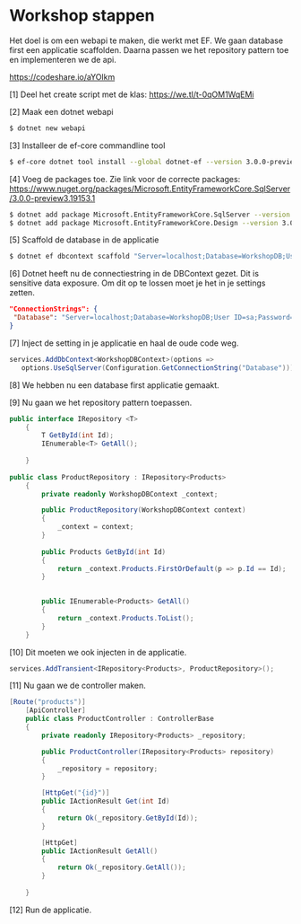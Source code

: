 # Workshop stappen

Het doel is om een webapi te maken, die werkt met EF.
We gaan database first een applicatie scaffolden.
Daarna passen we het repository pattern toe en implementeren we de api.

https://codeshare.io/aYOlkm

[1] Deel het create script met de klas: https://we.tl/t-0qOM1WqEMi

[2] Maak een dotnet webapi 

```bash
$ dotnet new webapi
```

[3] Installeer de ef-core commandline tool

```bash
$ ef-core dotnet tool install --global dotnet-ef --version 3.0.0-preview4.19216.3
```

[4] Voeg de packages toe. Zie link voor de correcte packages: https://www.nuget.org/packages/Microsoft.EntityFrameworkCore.SqlServer/3.0.0-preview3.19153.1

```bash
$ dotnet add package Microsoft.EntityFrameworkCore.SqlServer --version 3.0.0-preview3.19153.
$ dotnet add package Microsoft.EntityFrameworkCore.Design --version 3.0.0-preview3.19153.1
```

[5] Scaffold de database in de applicatie

```bash
$ dotnet ef dbcontext scaffold "Server=localhost;Database=WorkshopDB;User ID=sa;Password=Password1" Microsoft.EntityFrameworkCore.SqlServer -o Entities
```

[6] Dotnet heeft nu de connectiestring in de DBContext gezet. Dit is sensitive data exposure. Om dit op te lossen moet je het in je settings zetten.

```json
"ConnectionStrings": {
 "Database": "Server=localhost;Database=WorkshopDB;User ID=sa;Password=Password1"
}
```

[7] Inject de setting in je applicatie en haal de oude code weg.

```c#
services.AddDbContext<WorkshopDBContext>(options =>
   options.UseSqlServer(Configuration.GetConnectionString("Database")));
```

[8] We hebben nu een database first applicatie gemaakt.

[9] Nu gaan we het repository pattern toepassen.

```c#
public interface IRepository <T>
    {
        T GetById(int Id);
        IEnumerable<T> GetAll();
        
    }
    
public class ProductRepository : IRepository<Products>
    {
        private readonly WorkshopDBContext _context;

        public ProductRepository(WorkshopDBContext context)
        {
            _context = context;
        }
        
        public Products GetById(int Id)
        {
            return _context.Products.FirstOrDefault(p => p.Id == Id);
        }

        
        public IEnumerable<Products> GetAll()
        {
            return _context.Products.ToList();
        }
    }
```

[10] Dit moeten we ook injecten in de applicatie.

```C#
services.AddTransient<IRepository<Products>, ProductRepository>();
```

[11] Nu gaan we de controller maken.

```c#
[Route("products")]
    [ApiController]
    public class ProductController : ControllerBase
    {
        private readonly IRepository<Products> _repository;

        public ProductController(IRepository<Products> repository)
        {
            _repository = repository;
        }

        [HttpGet("{id}")]
        public IActionResult Get(int Id)
        {
            return Ok(_repository.GetById(Id));
        }

        [HttpGet]
        public IActionResult GetAll()
        {
            return Ok(_repository.GetAll());
        }
       
    }
```

[12] Run de applicatie.





